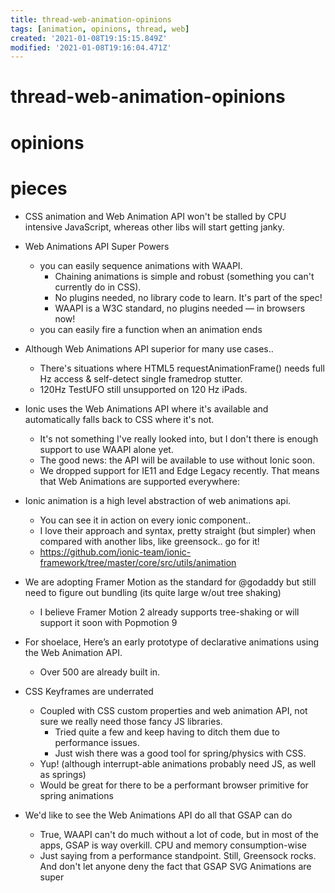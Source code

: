 ```yaml
---
title: thread-web-animation-opinions
tags: [animation, opinions, thread, web]
created: '2021-01-08T19:15:15.849Z'
modified: '2021-01-08T19:16:04.471Z'
---
```


# thread-web-animation-opinions

# opinions

# pieces

 

- CSS animation and Web Animation API won't be stalled by CPU intensive JavaScript, whereas other libs will start getting janky.

- Web Animations API Super Powers
  - you can easily sequence animations with WAAPI. 
    - Chaining animations is simple and robust (something you can't currently do in CSS).
    - No plugins needed, no library code to learn. It's part of the spec!
    - WAAPI is a W3C standard, no plugins needed — in browsers now!
  - you can easily fire a function when an animation ends

- Although Web Animations API superior for many use cases.. 
  - There's situations where HTML5 requestAnimationFrame() needs full Hz access & self-detect single framedrop stutter.
  - 120Hz TestUFO still unsupported on 120 Hz iPads. 

- Ionic uses the Web Animations API where it's available and automatically falls back to CSS where it's not. 
  - It's not something I've really looked into, but I don't there is enough support to use WAAPI alone yet. 
  - The good news: the API will be available to use without Ionic soon.
  - We dropped support for IE11 and Edge Legacy recently. That means that Web Animations are supported everywhere:

- Ionic animation is a high level abstraction of web animations api. 
  - You can see it in action on every ionic component.. 
  - I love their approach and syntax, pretty straight (but simpler) when compared with another libs, like greensock.. go for it!
  - https://github.com/ionic-team/ionic-framework/tree/master/core/src/utils/animation

- We are adopting Framer Motion as the standard for @godaddy but still need to figure out bundling (its quite large w/out tree shaking)
  - I believe Framer Motion 2 already supports tree-shaking or will support it soon with Popmotion 9

- For shoelace, Here’s an early prototype of declarative animations using the Web Animation API. 
  - Over 500 are already built in.

- CSS Keyframes are underrated
  - Coupled with CSS custom properties and web animation API, not sure we really need those fancy JS libraries. 
    - Tried quite a few and keep having to ditch them due to performance issues. 
    - Just wish there was a good tool for spring/physics with CSS.
  - Yup! (although interrupt-able animations probably need JS, as well as springs)
  - Would be great for there to be a performant browser primitive for spring animations

- We'd like to see the Web Animations API do all that GSAP can do
  - True, WAAPI can't do much without a lot of code, but in most of the apps, GSAP is way overkill. CPU and memory consumption-wise
  - Just saying from a performance standpoint. Still, Greensock rocks. And don't let anyone deny the fact that GSAP SVG Animations are super

 
